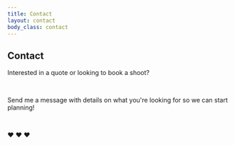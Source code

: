 ```yaml
---
title: Contact
layout: contact
body_class: contact
---
```


## Contact

Interested in a quote or looking to book a shoot? 

<br />

Send me a message with details on what you're looking for so we can start planning! 

<br />

&hearts; &hearts; &hearts;